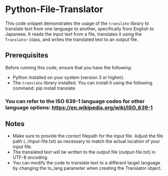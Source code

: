 # Python-File-Translator
This code snippet demonstrates the usage of the `translate` library to translate text from one language to another, specifically from English to Japanese. It reads the input text from a file, translates it using the `Translator` class, and writes the translated text to an output file.

## Prerequisites

Before running this code, ensure that you have the following:

- Python installed on your system (version 3 or higher).
- The `translate` library installed. You can install it using the following command: pip install translate

### You can refer to the ISO 639-1 language codes for other language options: https://en.wikipedia.org/wiki/ISO_639-1

## Notes
 - Make sure to provide the correct filepath for the input file. Adjust the file path (../input-file.txt) as necessary to match the actual location of your input file.
 - The translated text will be written to the output file (output-file.txt) in UTF-8 encoding.
 - You can modify the code to translate text to a different target language by changing the to_lang parameter when creating the Translator object.
